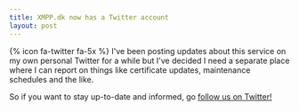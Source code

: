 ```yaml
---
title: XMPP.dk now has a Twitter account
layout: post
---
```

{% icon fa-twitter fa-5x %}
I've been posting updates about this service on my own personal Twitter for a while but I've decided I need a separate place where
I can report on things like certificate updates, maintenance schedules and the like.

So if you want to stay up-to-date and informed, go <a href="https://twitter.com/{{site.twitter_username }}">follow us on Twitter!</a>

[xmppnet]: https://xmpp.net/directory.php